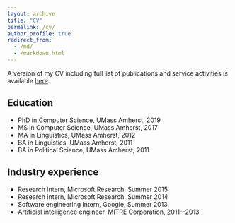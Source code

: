 ```yaml
---
layout: archive
title: "CV"
permalink: /cv/
author_profile: true
redirect_from:
  - /md/
  - /markdown.html
---
```


A version of my CV including full list of publications and service activities is available [here](../files/cv.pdf).

## Education
* PhD in Computer Science, UMass Amherst, 2019
* MS in Computer Science, UMass Amherst, 2017
* MA in Linguistics, UMass Amherst, 2012
* BA in Linguistics, UMass Amherst, 2011
* BA in Political Science, UMass Amherst, 2011

## Industry experience
* Research intern, Microsoft Research, Summer 2015
* Research intern, Microsoft Research, Summer 2014
* Software engineering intern, Google, Summer 2013
* Artificial intelligence engineer, MITRE Corporation, 2011--2013
